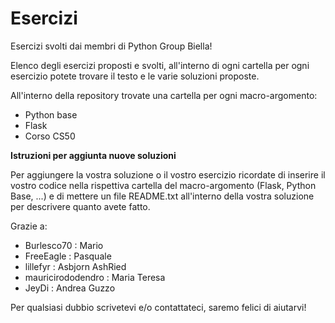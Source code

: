 # Esercizi

Esercizi svolti dai membri di Python Group Biella!

Elenco degli esercizi proposti e svolti, all'interno di ogni cartella per ogni esercizio potete trovare il testo e le varie soluzioni proposte.

All'interno della repository trovate una cartella per ogni macro-argomento:

- Python base
- Flask
- Corso CS50



**Istruzioni per aggiunta nuove soluzioni**

Per aggiungere la vostra soluzione o il vostro esercizio ricordate di inserire il vostro codice nella rispettiva cartella del macro-argomento (Flask, Python Base, ...) e di mettere un file README.txt all'interno della vostra soluzione per descrivere quanto avete fatto.



Grazie a:

- Burlesco70 : Mario
- FreeEagle : Pasquale
- lillefyr : Asbjorn AshRied
- mauricirododendro : Maria Teresa
- JeyDi : Andrea Guzzo



Per qualsiasi dubbio scrivetevi e/o contattateci, saremo felici di aiutarvi!


